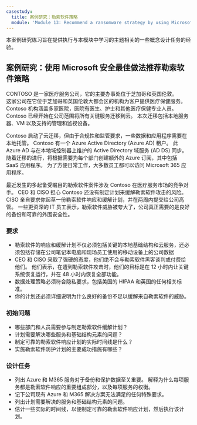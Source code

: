```yaml
---
casestudy:
  title: 案例研究：勒索软件策略
  module: 'Module 13: Recommend a ransomware strategy by using Microsoft Security Best Practices'
---
```

本案例研究练习旨在提供执行与本模块中学习的主题相关的一些概念设计任务的经验。

## 案例研究：使用 Microsoft 安全最佳做法推荐勒索软件策略
 
CONTOSO 是一家医疗服务公司，它的主要办事处位于芝加哥和英国伦敦。  
这家公司在它位于芝加哥和英国伦敦大都会区的机构为客户提供医疗保健服务。  Contoso 机构涵盖多家医院，医院有医生、护士和其他医疗保健专业人员。 Contoso 已经开始在公司范围将所有关键服务迁移到云。 本次迁移包括本地服务器、VM 以及支持的管理和监视设备。

Contoso 启动了云迁移，但由于合规性和监管要求，一些数据和应用程序需要在本地托管。 Contoso 有一个 Azure Active Directory (Azure AD) 租户。 此 Azure AD 与在本地域控制器上维护的 Active Directory 域服务 (AD DS) 同步。 随着迁移的进行，将根据需要为每个部门创建额外的 Azure 订阅，其中包括 SaaS 应用程序。 为了方便日常工作，大多数员工都可以访问 Microsoft 365 应用程序。  
 
最近发生的多起备受瞩目的勒索软件案件涉及 Contoso 在医疗服务市场的竞争对手。 CEO 和 CISO 担心 Contoso 还没有制定计划来缓解勒索软件攻击的风险。 CISO 亲自要求你起草一份勒索软件响应和缓解计划，并在两周内提交给公司高管。 一些更资深的 IT 员工表示，勒索软件威胁被夸大了，公司真正需要的是良好的备份和可靠的外围安全性。
 
### 要求

* 勒索软件的响应和缓解计划不仅必须包括关键的本地基础结构和云服务，还必须包括存储在公司笔记本电脑和现场员工使用的移动设备上的公司数据
* CEO 和 CISO 采取了强硬的态度，他们绝不会与勒索软件黑客谈判或付费给他们。 他们表示，在遭到勒索软件攻击时，他们的目标是在 12 小时内让关键系统恢复运行，并在 48 小时内恢复全部功能。
* 数据处理策略必须符合隐私要求，包括美国的 HIPAA 和英国的任何相关标准。
* 你的计划还必须详细说明为什么良好的备份不足以缓解来自勒索软件的威胁。

### 初始问题

* 哪些部门和人员需要参与制定勒索软件缓解计划？ 
* 计划需要解决哪些服务和基础结构元素的问题？ 
* 制定可靠的勒索软件响应计划的实际时间线是什么？
* 实施勒索软件防护计划的主要成功措施有哪些？

### 设计任务

* 列出 Azure 和 M365 服务对于备份和保护数据至关重要。 解释为什么每项服务都是勒索软件响应的重要组成部分，以及每项服务的权衡。
* 记下公司现有 Azure 和 M365 解决方案无法满足的任何特殊要求。
* 列出计划需要解决的服务和基础结构元素的问题。
* 估计一些实际的时间线，以便制定可靠的勒索软件响应计划，然后执行该计划。 